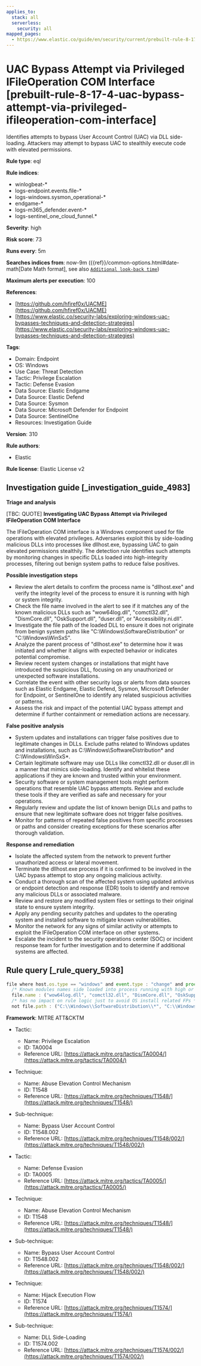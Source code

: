 ```yaml
---
applies_to:
  stack: all
  serverless:
    security: all
mapped_pages:
  - https://www.elastic.co/guide/en/security/current/prebuilt-rule-8-17-4-uac-bypass-attempt-via-privileged-ifileoperation-com-interface.html
---
```


# UAC Bypass Attempt via Privileged IFileOperation COM Interface [prebuilt-rule-8-17-4-uac-bypass-attempt-via-privileged-ifileoperation-com-interface]

Identifies attempts to bypass User Account Control (UAC) via DLL side-loading. Attackers may attempt to bypass UAC to stealthily execute code with elevated permissions.

**Rule type**: eql

**Rule indices**:

* winlogbeat-*
* logs-endpoint.events.file-*
* logs-windows.sysmon_operational-*
* endgame-*
* logs-m365_defender.event-*
* logs-sentinel_one_cloud_funnel.*

**Severity**: high

**Risk score**: 73

**Runs every**: 5m

**Searches indices from**: now-9m ({{ref}}/common-options.html#date-math[Date Math format], see also [`Additional look-back time`](docs-content://solutions/security/detect-and-alert/create-detection-rule.md#rule-schedule))

**Maximum alerts per execution**: 100

**References**:

* [https://github.com/hfiref0x/UACME](https://github.com/hfiref0x/UACME)
* [https://www.elastic.co/security-labs/exploring-windows-uac-bypasses-techniques-and-detection-strategies](https://www.elastic.co/security-labs/exploring-windows-uac-bypasses-techniques-and-detection-strategies)

**Tags**:

* Domain: Endpoint
* OS: Windows
* Use Case: Threat Detection
* Tactic: Privilege Escalation
* Tactic: Defense Evasion
* Data Source: Elastic Endgame
* Data Source: Elastic Defend
* Data Source: Sysmon
* Data Source: Microsoft Defender for Endpoint
* Data Source: SentinelOne
* Resources: Investigation Guide

**Version**: 310

**Rule authors**:

* Elastic

**Rule license**: Elastic License v2

## Investigation guide [_investigation_guide_4983]

**Triage and analysis**

[TBC: QUOTE]
**Investigating UAC Bypass Attempt via Privileged IFileOperation COM Interface**

The IFileOperation COM interface is a Windows component used for file operations with elevated privileges. Adversaries exploit this by side-loading malicious DLLs into processes like dllhost.exe, bypassing UAC to gain elevated permissions stealthily. The detection rule identifies such attempts by monitoring changes in specific DLLs loaded into high-integrity processes, filtering out benign system paths to reduce false positives.

**Possible investigation steps**

* Review the alert details to confirm the process name is "dllhost.exe" and verify the integrity level of the process to ensure it is running with high or system integrity.
* Check the file name involved in the alert to see if it matches any of the known malicious DLLs such as "wow64log.dll", "comctl32.dll", "DismCore.dll", "OskSupport.dll", "duser.dll", or "Accessibility.ni.dll".
* Investigate the file path of the loaded DLL to ensure it does not originate from benign system paths like "C:\Windows\SoftwareDistribution\" or "C:\Windows\WinSxS\".
* Analyze the parent process of "dllhost.exe" to determine how it was initiated and whether it aligns with expected behavior or indicates potential compromise.
* Review recent system changes or installations that might have introduced the suspicious DLL, focusing on any unauthorized or unexpected software installations.
* Correlate the event with other security logs or alerts from data sources such as Elastic Endgame, Elastic Defend, Sysmon, Microsoft Defender for Endpoint, or SentinelOne to identify any related suspicious activities or patterns.
* Assess the risk and impact of the potential UAC bypass attempt and determine if further containment or remediation actions are necessary.

**False positive analysis**

* System updates and installations can trigger false positives due to legitimate changes in DLLs. Exclude paths related to Windows updates and installations, such as C:\Windows\SoftwareDistribution\* and C:\Windows\WinSxS\*.
* Certain legitimate software may use DLLs like comctl32.dll or duser.dll in a manner that mimics side-loading. Identify and whitelist these applications if they are known and trusted within your environment.
* Security software or system management tools might perform operations that resemble UAC bypass attempts. Review and exclude these tools if they are verified as safe and necessary for your operations.
* Regularly review and update the list of known benign DLLs and paths to ensure that new legitimate software does not trigger false positives.
* Monitor for patterns of repeated false positives from specific processes or paths and consider creating exceptions for these scenarios after thorough validation.

**Response and remediation**

* Isolate the affected system from the network to prevent further unauthorized access or lateral movement.
* Terminate the dllhost.exe process if it is confirmed to be involved in the UAC bypass attempt to stop any ongoing malicious activity.
* Conduct a thorough scan of the affected system using updated antivirus or endpoint detection and response (EDR) tools to identify and remove any malicious DLLs or associated malware.
* Review and restore any modified system files or settings to their original state to ensure system integrity.
* Apply any pending security patches and updates to the operating system and installed software to mitigate known vulnerabilities.
* Monitor the network for any signs of similar activity or attempts to exploit the IFileOperation COM interface on other systems.
* Escalate the incident to the security operations center (SOC) or incident response team for further investigation and to determine if additional systems are affected.


## Rule query [_rule_query_5938]

```js
file where host.os.type == "windows" and event.type : "change" and process.name : "dllhost.exe" and
  /* Known modules names side loaded into process running with high or system integrity level for UAC Bypass, update here for new modules */
  file.name : ("wow64log.dll", "comctl32.dll", "DismCore.dll", "OskSupport.dll", "duser.dll", "Accessibility.ni.dll") and
  /* has no impact on rule logic just to avoid OS install related FPs */
  not file.path : ("C:\\Windows\\SoftwareDistribution\\*", "C:\\Windows\\WinSxS\\*")
```

**Framework**: MITRE ATT&CKTM

* Tactic:

    * Name: Privilege Escalation
    * ID: TA0004
    * Reference URL: [https://attack.mitre.org/tactics/TA0004/](https://attack.mitre.org/tactics/TA0004/)

* Technique:

    * Name: Abuse Elevation Control Mechanism
    * ID: T1548
    * Reference URL: [https://attack.mitre.org/techniques/T1548/](https://attack.mitre.org/techniques/T1548/)

* Sub-technique:

    * Name: Bypass User Account Control
    * ID: T1548.002
    * Reference URL: [https://attack.mitre.org/techniques/T1548/002/](https://attack.mitre.org/techniques/T1548/002/)

* Tactic:

    * Name: Defense Evasion
    * ID: TA0005
    * Reference URL: [https://attack.mitre.org/tactics/TA0005/](https://attack.mitre.org/tactics/TA0005/)

* Technique:

    * Name: Abuse Elevation Control Mechanism
    * ID: T1548
    * Reference URL: [https://attack.mitre.org/techniques/T1548/](https://attack.mitre.org/techniques/T1548/)

* Sub-technique:

    * Name: Bypass User Account Control
    * ID: T1548.002
    * Reference URL: [https://attack.mitre.org/techniques/T1548/002/](https://attack.mitre.org/techniques/T1548/002/)

* Technique:

    * Name: Hijack Execution Flow
    * ID: T1574
    * Reference URL: [https://attack.mitre.org/techniques/T1574/](https://attack.mitre.org/techniques/T1574/)

* Sub-technique:

    * Name: DLL Side-Loading
    * ID: T1574.002
    * Reference URL: [https://attack.mitre.org/techniques/T1574/002/](https://attack.mitre.org/techniques/T1574/002/)



